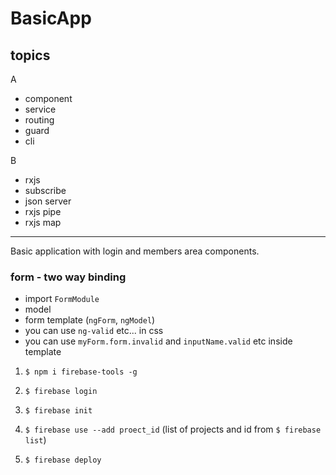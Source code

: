 # BasicApp

topics
-------
A
- component
- service
- routing
- guard
- cli

B
- rxjs
- subscribe
- json server
- rxjs pipe
- rxjs map

---
Basic application with login and members area components.


### form - two way binding
- import `FormModule`
- model
- form template (`ngForm`, `ngModel`)
- you can use `ng-valid` etc... in css
- you can use `myForm.form.invalid` and `inputName.valid` etc inside template


1. `$ npm i firebase-tools -g`
2. `$ firebase login`

3. `$ firebase init`

4. `$ firebase use --add proect_id` (list of projects and id from `$ firebase list`)

5. `$ firebase deploy`